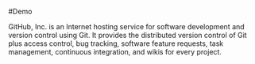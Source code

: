 #Demo


GitHub, Inc. is an Internet hosting service for software development and version control using Git. It provides the distributed version control of Git plus access control, bug tracking, software feature requests, task management, continuous integration, and wikis for every project.
